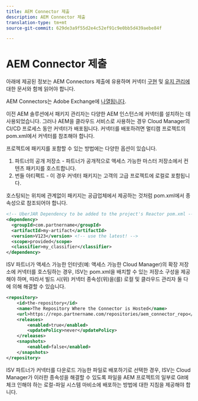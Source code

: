 ```yaml
---
title: AEM Connector 제출
description: AEM Connector 제출
translation-type: tm+mt
source-git-commit: 629de3a9f55d2e4c52ef91c9e0bb5d439aebe84f

---
```



AEM Connector 제출
===========================

아래에 제공된 정보는 AEM Connectors 제출에 유용하며 커넥터 [구현](implement.md) 및 [유지 관리에](maintain.md) 대한 문서와 함께 읽어야 합니다.

AEM Connectors는 Adobe Exchange에 [나열됩니다](https://marketing.adobe.com/resources/content/resources/en/exchange/marketplace.html).

이전 AEM 솔루션에서 패키지 관리자는 다양한 AEM 인스턴스에 커넥터를 설치하는 데 사용되었습니다. 그러나 AEM을 클라우드 서비스로 사용하는 경우 Cloud Manager의 CI/CD 프로세스 동안 커넥터가 배포됩니다. 커넥터를 배포하려면 멀티캠 프로젝트의 pom.xml에서 커넥터를 참조해야 합니다.

프로젝트에 패키지를 포함할 수 있는 방법에는 다양한 옵션이 있습니다.

1. 파트너의 공개 저장소 - 파트너가 공개적으로 액세스 가능한 마스터 저장소에서 컨텐츠 패키지를 호스트합니다.
1. 번들 아티팩트 - 이 경우 커넥터 패키지는 고객의 고급 프로젝트에 로컬로 포함됩니다.

호스팅되는 위치에 관계없이 패키지는 공급업체에서 제공하는 것처럼 pom.xml에서 종속성으로 참조되어야 합니다.

```xml
<!-- UberJAR Dependency to be added to the project's Reactor pom.xml -->
<dependency>
  <groupId>com.partnername</groupId>
  <artifactId>my-artifact</artifactId>
  <version>V123</version> <!-- use the latest! -->
  <scope>provided</scope>
  <classifier>my_classifier</classifier>
</dependency>
```

ISV 파트너가 액세스 가능한 인터넷(예: 액세스 가능한 Cloud Manager)의 확장 저장소에 커넥터를 호스팅하는 경우, ISV는 pom.xml을 배치할 수 있는 저장소 구성을 제공해야 하며, 따라서 빌드 시(위) 커넥터 종속성(위)을(를) 로컬 및 클라우드 관리자 둘 다에 의해 해결할 수 있습니다.

```xml
<repository>
    <id>the-repository</id>
    <name>The Repository Where the Connector is Hosted</name>
    <url>https://repo.partnername.com/repositories/aem_connector_repo</url>
    <releases>
        <enabled>true</enabled>
        <updatePolicy>never</updatePolicy>
    </releases>
    <snapshots>
        <enabled>false</enabled>
    </snapshots>
</repository>
```

ISV 파트너가 커넥터를 다운로드 가능한 파일로 배포하기로 선택한 경우, ISV는 Cloud Manager가 이러한 종속성을 해결할 수 있도록 파일을 AEM 프로젝트의 일부로 Git에 체크 인해야 하는 로컬-파일 시스템 마비소에 배포하는 방법에 대한 지침을 제공해야 합니다.
